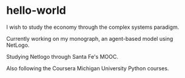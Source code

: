 # hello-world

I wish to study the economy through the complex systems paradigm.

Currently working on my monograph, an agent-based model using NetLogo.

Studying Netlogo through Santa Fe's MOOC.

Also following the Coursera Michigan University Python courses.
